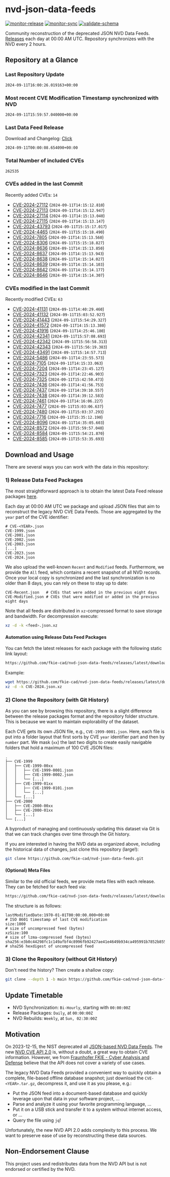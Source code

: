 # nvd-json-data-feeds

[![monitor-release](https://github.com/fkie-cad/nvd-json-data-feeds/actions/workflows/monitor_release.yml/badge.svg)](https://github.com/fkie-cad/nvd-json-data-feeds/actions/workflows/monitor_release.yml)
[![monitor-sync](https://github.com/fkie-cad/nvd-json-data-feeds/actions/workflows/monitor_sync.yml/badge.svg)](https://github.com/fkie-cad/nvd-json-data-feeds/actions/workflows/monitor_sync.yml)
[![validate-schema](https://github.com/fkie-cad/nvd-json-data-feeds/actions/workflows/validate_schema.yml/badge.svg)](https://github.com/fkie-cad/nvd-json-data-feeds/actions/workflows/validate_schema.yml)

Community reconstruction of the deprecated JSON NVD Data Feeds.
[Releases](https://github.com/fkie-cad/nvd-json-data-feeds/releases/latest) each day at 00:00 AM UTC.
Repository synchronizes with the NVD every 2 hours.

## Repository at a Glance

### Last Repository Update

```plain
2024-09-11T16:00:26.019163+00:00
```

### Most recent CVE Modification Timestamp synchronized with NVD

```plain
2024-09-11T15:59:57.040000+00:00
```

### Last Data Feed Release

Download and Changelog: [Click](https://github.com/fkie-cad/nvd-json-data-feeds/releases/latest)

```plain
2024-09-11T00:00:08.654090+00:00
```

### Total Number of included CVEs

```plain
262535
```

### CVEs added in the last Commit

Recently added CVEs: `14`

- [CVE-2024-27112](CVE-2024/CVE-2024-271xx/CVE-2024-27112.json) (`2024-09-11T14:15:12.810`)
- [CVE-2024-27113](CVE-2024/CVE-2024-271xx/CVE-2024-27113.json) (`2024-09-11T14:15:12.947`)
- [CVE-2024-27114](CVE-2024/CVE-2024-271xx/CVE-2024-27114.json) (`2024-09-11T14:15:13.040`)
- [CVE-2024-27115](CVE-2024/CVE-2024-271xx/CVE-2024-27115.json) (`2024-09-11T14:15:13.147`)
- [CVE-2024-43793](CVE-2024/CVE-2024-437xx/CVE-2024-43793.json) (`2024-09-11T15:15:17.017`)
- [CVE-2024-4465](CVE-2024/CVE-2024-44xx/CVE-2024-4465.json) (`2024-09-11T15:15:18.490`)
- [CVE-2024-7805](CVE-2024/CVE-2024-78xx/CVE-2024-7805.json) (`2024-09-11T14:15:13.560`)
- [CVE-2024-8306](CVE-2024/CVE-2024-83xx/CVE-2024-8306.json) (`2024-09-11T15:15:18.827`)
- [CVE-2024-8636](CVE-2024/CVE-2024-86xx/CVE-2024-8636.json) (`2024-09-11T14:15:13.850`)
- [CVE-2024-8637](CVE-2024/CVE-2024-86xx/CVE-2024-8637.json) (`2024-09-11T14:15:13.943`)
- [CVE-2024-8638](CVE-2024/CVE-2024-86xx/CVE-2024-8638.json) (`2024-09-11T14:15:14.027`)
- [CVE-2024-8639](CVE-2024/CVE-2024-86xx/CVE-2024-8639.json) (`2024-09-11T14:15:14.103`)
- [CVE-2024-8642](CVE-2024/CVE-2024-86xx/CVE-2024-8642.json) (`2024-09-11T14:15:14.177`)
- [CVE-2024-8646](CVE-2024/CVE-2024-86xx/CVE-2024-8646.json) (`2024-09-11T14:15:14.307`)


### CVEs modified in the last Commit

Recently modified CVEs: `63`

- [CVE-2024-41131](CVE-2024/CVE-2024-411xx/CVE-2024-41131.json) (`2024-09-11T14:40:29.460`)
- [CVE-2024-41132](CVE-2024/CVE-2024-411xx/CVE-2024-41132.json) (`2024-09-11T15:03:52.927`)
- [CVE-2024-41443](CVE-2024/CVE-2024-414xx/CVE-2024-41443.json) (`2024-09-11T15:54:29.327`)
- [CVE-2024-41572](CVE-2024/CVE-2024-415xx/CVE-2024-41572.json) (`2024-09-11T14:15:13.380`)
- [CVE-2024-41916](CVE-2024/CVE-2024-419xx/CVE-2024-41916.json) (`2024-09-11T14:25:46.180`)
- [CVE-2024-42341](CVE-2024/CVE-2024-423xx/CVE-2024-42341.json) (`2024-09-11T15:57:08.693`)
- [CVE-2024-42342](CVE-2024/CVE-2024-423xx/CVE-2024-42342.json) (`2024-09-11T15:56:58.313`)
- [CVE-2024-42343](CVE-2024/CVE-2024-423xx/CVE-2024-42343.json) (`2024-09-11T15:56:19.383`)
- [CVE-2024-43491](CVE-2024/CVE-2024-434xx/CVE-2024-43491.json) (`2024-09-11T15:14:57.713`)
- [CVE-2024-5486](CVE-2024/CVE-2024-54xx/CVE-2024-5486.json) (`2024-09-11T14:23:55.573`)
- [CVE-2024-7105](CVE-2024/CVE-2024-71xx/CVE-2024-7105.json) (`2024-09-11T14:15:33.063`)
- [CVE-2024-7204](CVE-2024/CVE-2024-72xx/CVE-2024-7204.json) (`2024-09-11T14:23:45.127`)
- [CVE-2024-7323](CVE-2024/CVE-2024-73xx/CVE-2024-7323.json) (`2024-09-11T14:22:46.903`)
- [CVE-2024-7325](CVE-2024/CVE-2024-73xx/CVE-2024-7325.json) (`2024-09-11T15:42:50.473`)
- [CVE-2024-7436](CVE-2024/CVE-2024-74xx/CVE-2024-7436.json) (`2024-09-11T14:41:56.753`)
- [CVE-2024-7437](CVE-2024/CVE-2024-74xx/CVE-2024-7437.json) (`2024-09-11T14:39:10.557`)
- [CVE-2024-7438](CVE-2024/CVE-2024-74xx/CVE-2024-7438.json) (`2024-09-11T14:39:12.583`)
- [CVE-2024-7461](CVE-2024/CVE-2024-74xx/CVE-2024-7461.json) (`2024-09-11T14:16:06.227`)
- [CVE-2024-7477](CVE-2024/CVE-2024-74xx/CVE-2024-7477.json) (`2024-09-11T15:03:06.637`)
- [CVE-2024-7480](CVE-2024/CVE-2024-74xx/CVE-2024-7480.json) (`2024-09-11T15:03:37.293`)
- [CVE-2024-7716](CVE-2024/CVE-2024-77xx/CVE-2024-7716.json) (`2024-09-11T15:35:12.190`)
- [CVE-2024-8096](CVE-2024/CVE-2024-80xx/CVE-2024-8096.json) (`2024-09-11T14:35:05.603`)
- [CVE-2024-8572](CVE-2024/CVE-2024-85xx/CVE-2024-8572.json) (`2024-09-11T15:59:57.040`)
- [CVE-2024-8584](CVE-2024/CVE-2024-85xx/CVE-2024-8584.json) (`2024-09-11T15:54:21.870`)
- [CVE-2024-8585](CVE-2024/CVE-2024-85xx/CVE-2024-8585.json) (`2024-09-11T15:53:35.693`)


## Download and Usage

There are several ways you can work with the data in this repository:

### 1) Release Data Feed Packages

The most straightforward approach is to obtain the latest Data Feed release packages [here](https://github.com/fkie-cad/nvd-json-data-feeds/releases/latest).

Each day at 00:00 AM UTC we package and upload JSON files that aim to reconstruct the legacy NVD CVE Data Feeds.
Those are aggregated by the `year` part of the CVE identifier:

```
# CVE-<YEAR>.json
CVE-1999.json
CVE-2001.json
CVE-2002.json
CVE-2003.json
[...]
CVE-2023.json
CVE-2024.json
```

We also upload the well-known `Recent` and `Modified` feeds.
Furthermore, we provide the `All` feed, which contains a recent snapshot of all NVD records.
Once your local copy is synchronized and the last synchronization is no older than 8 days, you can rely on these to stay up to date:

```plain
CVE-Recent.json   # CVEs that were added in the previous eight days
CVE-Modified.json # CVEs that were modified or added in the previous eight days
```

Note that all feeds are distributed in `xz`-compressed format to save storage and bandwidth.
For decompression execute:

```sh
xz -d -k <feed>.json.xz
```

#### Automation using Release Data Feed Packages

You can fetch the latest releases for each package with the following static link layout:

```sh
https://github.com/fkie-cad/nvd-json-data-feeds/releases/latest/download/CVE-<YEAR>.json.xz
```

Example:

```sh
wget https://github.com/fkie-cad/nvd-json-data-feeds/releases/latest/download/CVE-2024.json.xz
xz -d -k CVE-2024.json.xz
```

### 2) Clone the Repository (with Git History)

As you can see by browsing this repository, there is a slight difference between the release packages format and the repository folder structure.
This is because we want to maintain explorability of the dataset.

Each CVE gets its own JSON file, e.g., `CVE-1999-0001.json`.
Here, each file is put into a folder layout that first sorts by CVE `year` identifier part and then by `number` part.
We mask (`xx`) the last two digits to create easily navigable folders that hold a maximum of 100 CVE JSON files:

```plain
.
├── CVE-1999
│   ├── CVE-1999-00xx
│   │   ├── CVE-1999-0001.json
│   │   ├── CVE-1999-0002.json
│   │   └── [...]
│   ├── CVE-1999-01xx
│   │   ├── CVE-1999-0101.json
│   │   └── [...]
│   └── [...]
├── CVE-2000
│   ├── CVE-2000-00xx
│   ├── CVE-2000-01xx
│   └── [...]
└── [...]
```

A byproduct of managing and continuously updating this dataset via Git is that we can track changes over time through the Git history.

If you are interested in having the NVD data as organized above, including the historical data of changes, just clone this repository (large!):

```sh
git clone https://github.com/fkie-cad/nvd-json-data-feeds.git
```

#### (Optional) Meta Files

Similar to the old official feeds, we provide meta files with each release. They can be fetched for each feed via:

```sh
https://github.com/fkie-cad/nvd-json-data-feeds/releases/latest/download/CVE-<YEAR>.meta
```

The structure is as follows:

```plain
lastModifiedDate:1970-01-01T00:00:00.000+00:00                          # ISO 8601 timestamp of last CVE modification
size:1000                                                               # size of uncompressed feed (bytes)
xzSize:100                                                              # size of lzma-compressed feed (bytes)
sha256:e3b0c44298fc1c149afbf4c8996fb92427ae41e4649b934ca495991b7852b855 # sha256 hexdigest of uncompressed feed
```

### 3) Clone the Repository (without Git History)

Don't need the history? Then create a shallow copy:

```sh
git clone --depth 1 -b main https://github.com/fkie-cad/nvd-json-data-feeds.git
```


## Update Timetable

* NVD Synchronization: `Bi-Hourly`, starting with `00:00:00Z`
* Release Packages: `Daily`, at `00:00:00Z`
* NVD Rebuilds: `Weekly`, at `Sun, 02:30:00Z`


## Motivation

On 2023-12-15, the NIST deprecated all [JSON-based NVD Data Feeds](https://nvd.nist.gov/vuln/data-feeds#divRetirementBanner-1).
The new [NVD CVE API 2.0](https://nvd.nist.gov/developers/vulnerabilities) is, without a doubt, a great way to obtain CVE information.
However, we from [Fraunhofer FKIE - Cyber Analysis and Defense](https://www.fkie.fraunhofer.de/en/departments/cad.html) believe that the API does not cover a variety of use cases.

The legacy NVD Data Feeds provided a convenient way to quickly obtain a complete, file-based offline database snapshot; just download the `CVE-<YEAR>.tar.gz`, decompress it, and use it as you please, e.g.:

- Put the JSON feed into a document-based database and quickly leverage upon that data in your software project, ...
- Parse and analyze it using your favorite programming language, ...
- Put it on a USB stick and transfer it to a system without internet access, or ...
- Query the file using `jq`!

Unfortunately, the new NVD API 2.0 adds complexity to this process.
We want to preserve ease of use by reconstructing these data sources.

## Non-Endorsement Clause

This project uses and redistributes data from the NVD API but is not endorsed or certified by the NVD.